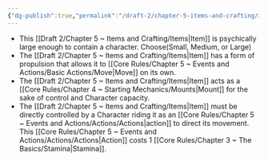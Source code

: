```yaml
---
{"dg-publish":true,"permalink":"/draft-2/chapter-5-items-and-crafting/item-property-lists/basic-properties/vehicle/"}
---
```


- This [[Draft 2/Chapter 5 ~ Items and Crafting/Items\|Item]] is psychically large enough to contain a character. Choose(Small, Medium, or Large)
- The [[Draft 2/Chapter 5 ~ Items and Crafting/Items\|Item]] has a form of propulsion that allows it to [[Core Rules/Chapter 5 ~ Events and Actions/Basic Actions/Move\|Move]] on its own.
- The [[Draft 2/Chapter 5 ~ Items and Crafting/Items\|Item]] acts as a [[Core Rules/Chapter 4 ~ Starting Mechanics/Mounts\|Mount]] for the sake of control and Character capacity.
- The [[Draft 2/Chapter 5 ~ Items and Crafting/Items\|Item]] must be directly controlled by a Character riding it as an [[Core Rules/Chapter 5 ~ Events and Actions/Actions/Actions\|action]] to direct its movement. This [[Core Rules/Chapter 5 ~ Events and Actions/Actions/Actions\|Action]] costs 1 [[Core Rules/Chapter 3 ~ The Basics/Stamina\|Stamina]].
